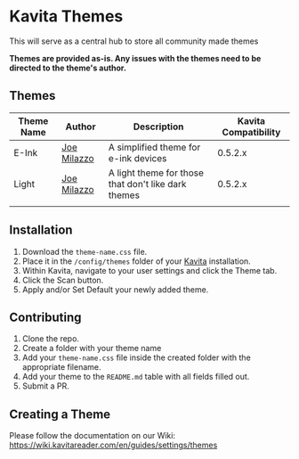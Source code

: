 # Kavita Themes
This will serve as a central hub to store all community made themes

**Themes are provided as-is. Any issues with the themes need to be directed to the theme's author.**

## Themes
| Theme Name | Author | Description                                         | Kavita Compatibility |
|------------|--------|-----------------------------------------------------|----------------------|
| E-Ink      | [Joe Milazzo](https://github.com/majora2007)    | A simplified theme for e-ink devices                | 0.5.2.x              |
| Light      | [Joe Milazzo](https://github.com/majora2007)    | A light theme for those that don't like dark themes | 0.5.2.x              |
|            |        |                                                     |                      |

## Installation
1. Download the `theme-name.css` file.
2. Place it in the `/config/themes` folder of your [Kavita](https://github.com/Kareadita/Kavita) installation.
3. Within Kavita, navigate to your user settings and click the Theme tab.
4. Click the Scan button.
5. Apply and/or Set Default your newly added theme.

## Contributing
1. Clone the repo.
2. Create a folder with your theme name
3. Add your `theme-name.css` file inside the created folder with the appropriate filename.
4. Add your theme to the `README.md` table with all fields filled out.
5. Submit a PR.

## Creating a Theme
Please follow the documentation on our Wiki: https://wiki.kavitareader.com/en/guides/settings/themes